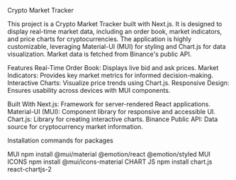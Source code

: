 Crypto Market Tracker

This project is a Crypto Market Tracker built with Next.js. It is designed to display real-time market data, including an order book, market indicators, and price charts for cryptocurrencies. The application is highly customizable, leveraging Material-UI (MUI) for styling and Chart.js for data visualization. Market data is fetched from Binance's public API.

Features
Real-Time Order Book: Displays live bid and ask prices.
Market Indicators: Provides key market metrics for informed decision-making.
Interactive Charts: Visualize price trends using Chart.js.
Responsive Design: Ensures usability across devices with MUI components.

Built With
Next.js: Framework for server-rendered React applications.
Material-UI (MUI): Component library for responsive and accessible UI.
Chart.js: Library for creating interactive charts.
Binance Public API: Data source for cryptocurrency market information.

Installation commands for packages

MUI
npm install @mui/material @emotion/react @emotion/styled
MUI ICONS
npm install @mui/icons-material
CHART JS
npm install chart.js react-chartjs-2

